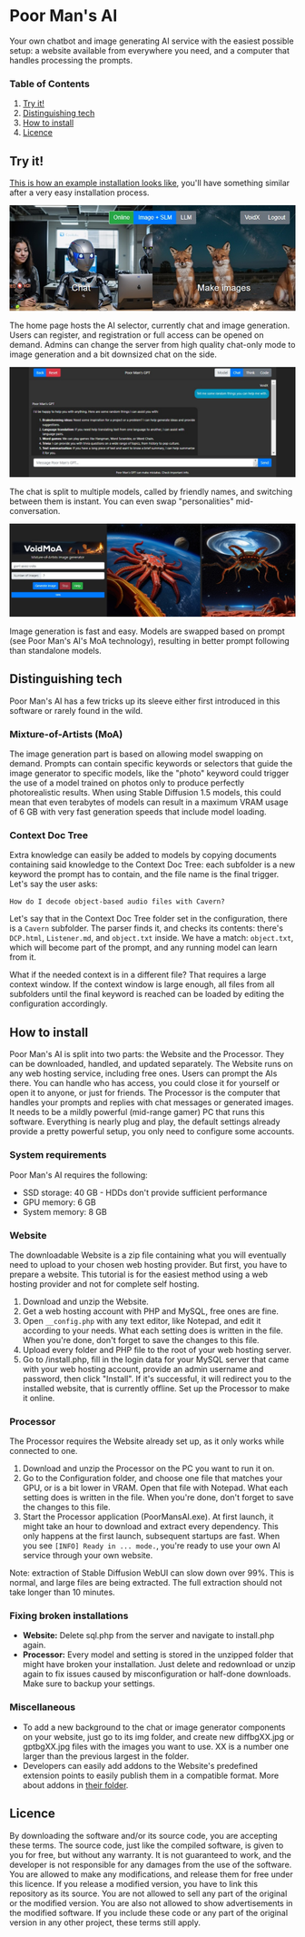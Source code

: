 # Poor Man's AI
Your own chatbot and image generating AI service with the easiest possible
setup: a website available from everywhere you need, and a computer that handles
processing the prompts.

### Table of Contents
1. [Try it!](#try-it)
1. [Distinguishing tech](#distinguishing-tech)
1. [How to install](#how-to-install)
1. [Licence](#licence)

## Try it!
[This is how an example installation looks like](https://ai.sbence.hu), you'll
have something similar after a very easy installation process.

![Home](docs/home.jpg)

The home page hosts the AI selector, currently chat and image generation. Users
can register, and registration or full access can be opened on demand. Admins
can change the server from high quality chat-only mode to image generation and
a bit downsized chat on the side. 

![Home](docs/chat.jpg)

The chat is split to multiple models, called by friendly names, and switching
between them is instant. You can even swap "personalities" mid-conversation.

![Home](docs/image.jpg)

Image generation is fast and easy. Models are swapped based on prompt (see Poor
Man's AI's MoA technology), resulting in better prompt following than standalone
models.

## Distinguishing tech
Poor Man's AI has a few tricks up its sleeve either first introduced in this
software or rarely found in the wild.

### Mixture-of-Artists (MoA)
The image generation part is based on allowing model swapping on demand. Prompts
can contain specific keywords or selectors that guide the image generator to
specific models, like the "photo" keyword could trigger the use of a model
trained on photos only to produce perfectly photorealistic results. When using
Stable Diffusion 1.5 models, this could mean that even terabytes of models can
result in a maximum VRAM usage of 6 GB with very fast generation speeds that
include model loading.

### Context Doc Tree
Extra knowledge can easily be added to models by copying documents containing
said knowledge to the Context Doc Tree: each subfolder is a new keyword the
prompt has to contain, and the file name is the final trigger. Let's say the
user asks:
```
How do I decode object-based audio files with Cavern?
```
Let's say that in the Context Doc Tree folder set in the configuration, there is
a `Cavern` subfolder. The parser finds it, and checks its contents: there's
`DCP.html`, `Listener.md`, and `object.txt` inside. We have a match:
`object.txt`, which will become part of the prompt, and any running model can
learn from it.

What if the needed context is in a different file? That requires a large context
window. If the context window is large enough, all files from all subfolders
until the final keyword is reached can be loaded by editing the configuration
accordingly. 

## How to install
Poor Man's AI is split into two parts: the Website and the Processor. They can
be downloaded, handled, and updated separately. The Website runs on any web
hosting service, including free ones. Users can prompt the AIs there. You can
handle who has access, you could close it for yourself or open it to anyone, or
just for friends. The Processor is the computer that handles your prompts and
replies with chat messages or generated images. It needs to be a mildly powerful
(mid-range gamer) PC that runs this software. Everything is nearly plug and
play, the default settings already provide a pretty powerful setup, you only
need to configure some accounts.

### System requirements
Poor Man's AI requires the following:
- SSD storage: 40 GB - HDDs don't provide sufficient performance
- GPU memory: 6 GB
- System memory: 8 GB

### Website
The downloadable Website is a zip file containing what you will eventually need
to upload to your chosen web hosting provider. But first, you have to prepare a
website. This tutorial is for the easiest method using a web hosting provider
and not for complete self hosting.
1. Download and unzip the Website.
1. Get a web hosting account with PHP and MySQL, free ones are fine.
1. Open `__config.php` with any text editor, like Notepad, and edit it according
   to your needs. What each setting does is written in the file. When you're
   done, don't forget to save the changes to this file.
1. Upload every folder and PHP file to the root of your web hosting server.
1. Go to <your website>/install.php, fill in the login data for your MySQL
   server that came with your web hosting account, provide an admin username and
   password, then click "Install". If it's successful, it will redirect you to
   the installed website, that is currently offline. Set up the Processor to
   make it online.

### Processor
The Processor requires the Website already set up, as it only works while
connected to one.
1. Download and unzip the Processor on the PC you want to run it on.
1. Go to the Configuration folder, and choose one file that matches your GPU, or
   is a bit lower in VRAM. Open that file with Notepad. What each setting does
   is written in the file. When you're done, don't forget to save the changes to
   this file.
1. Start the Processor application (PoorMansAI.exe). At first launch, it might
   take an hour to download and extract every dependency. This only happens at
   the first launch, subsequent startups are fast. When you see `[INFO] Ready in
   ... mode.`, you're ready to use your own AI service through your own website.

Note: extraction of Stable Diffusion WebUI can slow down over 99%. This is
normal, and large files are being extracted. The full extraction should not take
longer than 10 minutes.

### Fixing broken installations
* **Website:** Delete sql.php from the server and navigate to install.php again.
* **Processor:** Every model and setting is stored in the unzipped folder that
  might have broken your installation. Just delete and redownload or unzip again
  to fix issues caused by misconfiguration or half-done downloads. Make sure to
  backup your settings.

### Miscellaneous
* To add a new background to the chat or image generator components on your
  website, just go to its img folder, and create new diffbgXX.jpg or gptbgXX.jpg
  files with the images you want to use. XX is a number one larger than the
  previous largest in the folder.
* Developers can easily add addons to the Website's predefined extension points
  to easily publish them in a compatible format. More about addons in
  [their folder](./addons_web/README.md).

## Licence
By downloading the software and/or its source code, you are accepting these
terms. The source code, just like the compiled software, is given to you for
free, but without any warranty. It is not guaranteed to work, and the developer
is not responsible for any damages from the use of the software. You are allowed
to make any modifications, and release them for free under this licence. If you
release a modified version, you have to link this repository as its source. You
are not allowed to sell any part of the original or the modified version. You
are also not allowed to show advertisements in the modified software. If you
include these code or any part of the original version in any other project,
these terms still apply.
